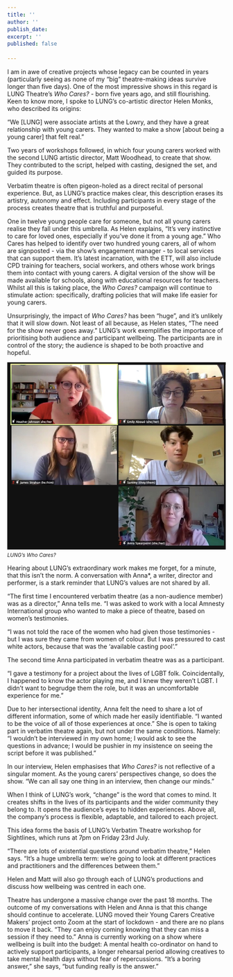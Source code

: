 ```yaml
---
title: ''
author: ''
publish_date: 
excerpt: ''
published: false

---
```

I am in awe of creative projects whose legacy can be counted in years (particularly seeing as none of my “big” theatre-making ideas survive longer than five days). One of the most impressive shows in this regard is LUNG Theatre’s _Who Cares?_ - born five years ago, and still flourishing. Keen to know more, I spoke to LUNG’s co-artistic director Helen Monks, who described its origins:

“We \[LUNG\] were associate artists at the Lowry, and they have a great relationship with young carers. They wanted to make a show \[about being a young carer\] that felt real.”

Two years of workshops followed, in which four young carers worked with the second LUNG artistic director, Matt Woodhead, to create that show. They contributed to the script, helped with casting, designed the set, and guided its purpose.

Verbatim theatre is often pigeon-holed as a direct recital of personal experience. But, as LUNG’s practice makes clear, this description erases its artistry, autonomy and effect. Including participants in every stage of the process creates theatre that is truthful and purposeful.

One in twelve young people care for someone, but not all young carers realise they fall under this umbrella. As Helen explains, “It’s very instinctive to care for loved ones, especially if you’ve done it from a young age.” Who Cares has helped to identify over two hundred young carers, all of whom are signposted - via the show’s engagement manager - to local services that can support them. It’s latest incarnation, with the ETT, will also include CPD training for teachers, social workers, and others whose work brings them into contact with young carers. A digital version of the show will be made available for schools, along with educational resources for teachers. Whilst all this is taking place, the _Who Cares?_ campaign will continue to stimulate action: specifically, drafting policies that will make life easier for young carers.

Unsurprisingly, the impact of _Who Cares?_ has been “huge”, and it’s unlikely that it will slow down. Not least of all because, as Helen states, “The need for the show never goes away.” LUNG’s work exemplifies the importance of prioritising both audience and participant wellbeing. The participants are in control of the story; the audience is shaped to be both proactive and hopeful.

![LUNG’s Who Cares?](/static/img/in-focus/neurodiversity-and-performance-photo.jpeg)
<small class="caption"><em>LUNG’s Who Cares?</em></small>

Hearing about LUNG’s extraordinary work makes me forget, for a minute, that this isn’t the norm. A conversation with Anna*, a writer, director and performer, is a stark reminder that LUNG’s values are not shared by all.

“The first time I encountered verbatim theatre (as a non-audience member) was as a director,” Anna tells me. “I was asked to work with a local Amnesty International group who wanted to make a piece of theatre, based on women’s testimonies.

  
“I was not told the race of the women who had given those testimonies - but I was sure they came from women of colour. But I was pressured to cast white actors, because that was the ‘available casting pool’.”

The second time Anna participated in verbatim theatre was as a participant.

“I gave a testimony for a project about the lives of LGBT folk. Coincidentally, I happened to know the actor playing me, and I knew they weren’t LGBT. I didn’t want to begrudge them the role, but it was an uncomfortable experience for me.”

Due to her intersectional identity, Anna felt the need to share a lot of different information, some of which made her easily identifiable. “I wanted to be the voice of all of those experiences at once.” She is open to taking part in verbatim theatre again, but not under the same conditions. Namely: “I wouldn’t be interviewed in my own home; I would ask to see the questions in advance; I would be pushier in my insistence on seeing the script before it was published.”

In our interview, Helen emphasises that _Who Cares?_ is not reflective of a singular moment. As the young carers’ perspectives change, so does the show. “We can all say one thing in an interview, then change our minds.”

When I think of LUNG’s work, “change” is the word that comes to mind. It creates shifts in the lives of its participants and the wider community they belong to. It opens the audience’s eyes to hidden experiences. Above all, the company’s process is flexible, adaptable, and tailored to each project.

This idea forms the basis of LUNG’s Verbatim Theatre workshop for Sightlines, which runs at 7pm on Friday 23rd July.

“There are lots of existential questions around verbatim theatre,” Helen says. “It’s a huge umbrella term: we’re going to look at different practices and practitioners and the differences between them.”

Helen and Matt will also go through each of LUNG’s productions and discuss how wellbeing was centred in each one.

Theatre has undergone a massive change over the past 18 months. The outcome of my conversations with Helen and Anna is that this change should continue to accelerate. LUNG moved their Young Carers Creative Makers’ project onto Zoom at the start of lockdown - and there are no plans to move it back. “They can enjoy coming knowing that they can miss a session if they need to.” Anna is currently working on a show where wellbeing is built into the budget: A mental health co-ordinator on hand to actively support participants, a longer rehearsal period allowing creatives to take mental health days without fear of repercussions. “It’s a boring answer,” she says, “but funding really is the answer.”